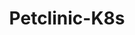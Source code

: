 ---
layout: post2
title:  "Petclinic-K8s"
excerpt: "GCP의 GKE를 사용한 Petclinic 3-Tier 구성"
project: true
comments: true
---
